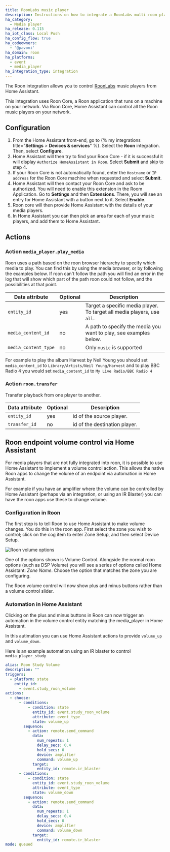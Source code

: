 ```yaml
---
title: RoonLabs music player
description: Instructions on how to integrate a RoonLabs multi room player into Home Assistant.
ha_category:
  - Media player
ha_release: 0.115
ha_iot_class: Local Push
ha_config_flow: true
ha_codeowners:
  - '@pavoni'
ha_domain: roon
ha_platforms:
  - event
  - media_player
ha_integration_type: integration
---
```


The Roon integration allows you to control [RoonLabs](https://roonlabs.com/) music players from Home Assistant.

This integration uses Roon Core, a Roon application that runs on a machine on your network. Via Roon Core, Home Assistant can control all the Roon music players on your network.

## Configuration

1. From the Home Assistant front-end, go to {% my integrations title="**Settings** > **Devices & services**" %}. Select the **Roon** integration. Then, select **Configure**.
2. Home Assistant will then try to find your Roon Core - if it is successful it will display `Authorize HomeAssistant in Roon`. Select **Submit** and skip to step 4.
3. If your Roon Core is not automatically found, enter the `Hostname` or `IP address` for the Roon Core machine when requested and select **Submit**.
4. Home Assistant will then contact your Roon Core and ask to be authorized. You will need to enable this extension in the Room Application. Go to **Settings** and then **Extensions**. There, you will see an entry for Home Assistant with a button next to it. Select **Enable**.
5. Roon core will then provide Home Assistant with the details of your media players.
6. In Home Assistant you can then pick an area for each of your music players, and add them to Home Assistant.

## Actions

### Action `media_player.play_media`

Roon uses a path based on the roon browser hierarchy to specify which media to play. You can find this by using the media browser, or by following the examples below. If roon can't follow the path you will find an error in the log that will show which part of the path roon could not follow, and the possibilities at that point.

| Data attribute | Optional | Description                                                             |
| ---------------------- | -------- | ----------------------------------------------------------------------- |
| `entity_id`            | yes      | Target a specific media player. To target all media players, use `all`. |
| `media_content_id`     | no       | A path to specify the media you want to play, see examples below.       |
| `media_content_type`   | no       | Only `music` is supported                                               |

 For example to play the album Harvest by Neil Young you should set `media_content_id` to `Library/Artists/Neil Young/Harvest` and to play BBC Radio 4 you would set `media_content_id` to `My Live Radio/BBC Radio 4`

### Action `roon.transfer`

Transfer playback from one player to another.

| Data attribute | Optional | Description                   |
| ---------------------- | -------- | ----------------------------- |
| `entity_id`            | yes      | id of the source player.      |
| `transfer_id`          | no       | id of the destination player. |

## Roon endpoint volume control via Home Assistant

For media players that are not fully integrated into roon, it is possible to use Home Assistant to implement a volume control action. This allows the native Roon apps to change the volume of an endpoint via automation in Home Assistant.

For example if you have an amplifier where the volume can be controlled by Home Assistant (perhaps via an integration, or using an IR Blaster) you can have the roon apps use these to change volume.

### Configuration in Roon

The first step is to tell Roon to use Home Assistant to make volume changes. You do this in the roon app. First select the zone you wish to control; click on the cog item to enter Zone Setup, and then select Device Setup.

![Roon volume options](/images/integrations/roon/roon_volume_options.png)

One of the options shown is Volume Control. Alongside the normal roon options (such as DSP Volume) you will see a series of options called Home Assistant: *Zone Name*. Choose the option that matches the zone you are configuring.

The Roon volume control will now show plus and minus buttons rather than a volume control slider.

### Automation in Home Assistant

Clicking on the plus and minus buttons in Roon can now trigger an automation in the volume control entity matching the media_player in Home Assistant.

In this autimation you can use Home Assistant actions to provide `volume_up` and `volume_down`.

Here is an example automation using an IR blaster to control `media_player_study`

```yaml
alias: Roon Study Volume
description: ""
triggers:
  - platform: state
    entity_id:
      - event.study_roon_volume
actions:
  - choose:
      - conditions:
          - condition: state
            entity_id: event.study_roon_volume
            attribute: event_type
            state: volume_up
        sequence:
          - action: remote.send_command
            data:
              num_repeats: 1
              delay_secs: 0.4
              hold_secs: 0
              device: amplifier
              command: volume_up
            target:
              entity_id: remote.ir_blaster
      - conditions:
          - condition: state
            entity_id: event.study_roon_volume
            attribute: event_type
            state: volume_down
        sequence:
          - action: remote.send_command
            data:
              num_repeats: 1
              delay_secs: 0.4
              hold_secs: 0
              device: amplifier
              command: volume_down
            target:
              entity_id: remote.ir_blaster
mode: queued

```
